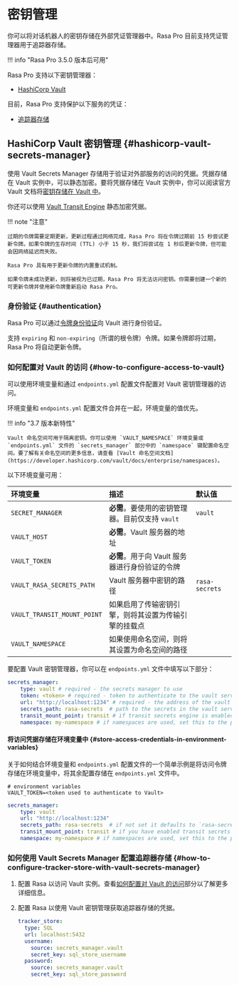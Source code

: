 # 密钥管理

你可以将对话机器人的密钥存储在外部凭证管理器中。Rasa Pro 目前支持凭证管理器用于追踪器存储。

!!! info "Rasa Pro 3.5.0 版本后可用"

Rasa Pro 支持以下密钥管理器：

- [HashiCorp Vault](https://www.hashicorp.com/products/vault)

目前，Rasa Pro 支持保护以下服务的凭证：

- [追踪器存储](tracker-stores.md)

## HashiCorp Vault 密钥管理 {#hashicorp-vault-secrets-manager}

使用 Vault Secrets Manager 存储用于验证对外部服务的访问的凭据。凭据存储在 Vault 实例中，可以静态加密。要将凭据存储在 Vault 实例中，你可以阅读官方 Vault 文档将[密钥存储在 Vault 中](https://developer.hashicorp.com/vault/tutorials/getting-started/getting-started-first-secret)。

你还可以使用 [Vault Transit Engine](https://developer.hashicorp.com/vault/docs/secrets/transit) 静态加密凭据。

!!! note "注意"

    过期的令牌需要定期更新，更新过程通过网络完成，Rasa Pro 将在令牌过期前 15 秒尝试更新令牌。如果令牌的生存时间 (TTL) 小于 15 秒，我们将尝试在 1 秒后更新令牌，但可能会因网络延迟而失败。

    Rasa Pro 具有用于更新令牌的内置重试机制。

    如果令牌未成功更新，则将被视为已过期，Rasa Pro 将无法访问密钥。你需要创建一个新的可更新令牌并使用新令牌重新启动 Rasa Pro。

### 身份验证 {#authentication}

Rasa Pro 可以通过[令牌身份验证](https://developer.hashicorp.com/vault/docs/auth/token)向 Vault 进行身份验证。

支持 `expiring` 和 `non-expiring`（所谓的根令牌）令牌。如果令牌即将过期，Rasa Pro 将自动更新令牌。

### 如何配置对 Vault 的访问 {#how-to-configure-access-to-vault}

可以使用环境变量和通过 `endpoints.yml` 配置文件配置对 Vault 密钥管理器的访问。

环境变量和 `endpoints.yml` 配置文件合并在一起，环境变量的值优先。

!!! info "3.7 版本新特性"

    Vault 命名空间可用于隔离密钥。你可以使用 `VAULT_NAMESPACE` 环境变量或 `endpoints.yml` 文件的 `secrets_manager` 部分中的 `namespace` 键配置命名空间。要了解有关命名空间的更多信息，请查看 [Vault 命名空间文档](https://developer.hashicorp.com/vault/docs/enterprise/namespaces)。

以下环境变量可用：

| 环境变量                    | 描述                                                 | 默认值         |
| :-------------------------- | :--------------------------------------------------- | :------------- |
| `SECRET_MANAGER`            | **必需**。要使用的密钥管理器。目前仅支持 `vault`     | `vault`        |
| `VAULT_HOST`                | **必需**。Vault 服务器的地址                         |                |
| `VAULT_TOKEN`               | **必需**。用于向 Vault 服务器进行身份验证的令牌      |                |
| `VAULT_RASA_SECRETS_PATH`   | Vault 服务器中密钥的路径                             | `rasa-secrets` |
| `VAULT_TRANSIT_MOUNT_POINT` | 如果启用了传输密钥引擎，则将其设置为传输引擎的挂载点 |                |
| `VAULT_NAMESPACE`           | 如果使用命名空间，则将其设置为命名空间的路径         |                |

要配置 Vault 密钥管理器，你可以在 `endpoints.yml` 文件中填写以下部分：

```yaml
secrets_manager:
    type: vault # required - the secrets manager to use
    token: <token> # required - token to authenticate to the vault server
    url: "http://localhost:1234" # required - the address of the vault server
    secrets_path: rasa-secrets  # path to the secrets in the vault server if not set it defaults to `rasa-secrets`
    transit_mount_point: transit # if transit secrets engine is enabled, set this to mount point of the transit engine
    namespace: my-namespace # if namespaces are used, set this to the path of the namespace
```

#### 将访问凭据存储在环境变量中 {#store-access-credentials-in-environment-variables}

关于如何结合环境变量和 `endpoints.yml` 配置文件的一个简单示例是将访问令牌存储在环境变量中，将其余配置存储在 `endpoints.yml` 文件中。

```shell
# environment variables
VAULT_TOKEN=<token used to authenticate to Vault>
```

```yaml
secrets_manager:
    type: vault
    url: "http://localhost:1234"
    secrets_path: rasa-secrets  # if not set it defaults to `rasa-secrets`
    transit_mount_point: transit # if you have enabled transit secrets engine, and you want to use it
    namespace: my-namespace # if namespaces are used, set this to the path of the namespace
```

### 如何使用 Vault Secrets Manager 配置追踪器存储 {#how-to-configure-tracker-store-with-vault-secrets-manager}

1. 配置 Rasa 以访问 Vault 实例。查看[如何配置对 Vault 的访问](#how-to-configure-access-to-vault)部分以了解更多详细信息。
2. 配置 Rasa 以使用 Vault 密钥管理获取追踪器存储的凭据。

    ```yaml
    tracker_store:
      type: SQL
      url: localhost:5432
      username:
        source: secrets_manager.vault
        secret_key: sql_store_username
      password:
        source: secrets_manager.vault
        secret_key: sql_store_password
    ```
